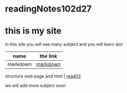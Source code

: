 # readingNotes102d27
# this is my site
in this site you will see many  subject 
and you will learn alot

name | the link
------------ | ------------
markdown |  [markdown](https://adyhariri.github.io/readingNotes102d27/lab01b)

structure web page and html | [read03](https://adyhariri.github.io/readingNotes102d27/read03)

we will add more subject soon
